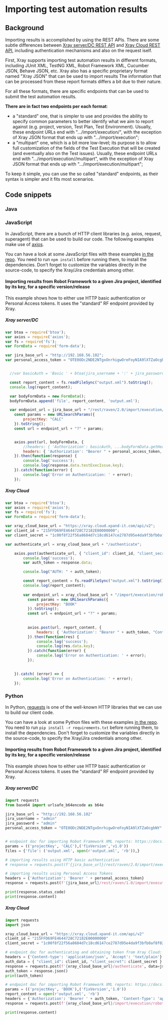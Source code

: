 # Importing test automation results


## Background

Importing results is accomplished by using the REST APIs.
There are some subtle differences between [Xray server/DC REST API](https://docs.getxray.app/display/XRAY/REST+API) and [Xray Cloud REST API](https://docs.getxray.app/display/XRAYCLOUD/REST+API), including authentication mechanisms and also on the request iself.

First, Xray supports importing test automation results in different formats, including JUnit XML, TestNG XML, Robot Framework XML, Cucumber JSON, Behave JSON, etc.
Xray also has a specific proprietary format named "Xray JSON" that can be used to import results
The information that can be processed from these report formats differs a bit due to their nature.

For all these formats, there are specific endpoints that can be used to submit the test automation results.

**There are in fact two endpoints per each format**:
- a "standard" one, that is simpler to use and provides the ability to specify common parameters to better identify what we aim to report against (e.g. project, version, Test Plan, Test Environment). Usually, these endpoint URLs end with ".../import/execution/<format>", with the exception of Xray JSON format that ends up with ".../import/execution";
- a "multipart" one, which is a bit more low-level; its purpose is to allow full customization of the fields of the Test Execution that will be created (and eventually also on the Test issues). Usually, these endpoint URLs end with ".../import/execution/<format>/multipart", with the exception of Xray JSON format that ends up with ".../import/execution/multipart";

To keep it simple, you can use the so called "standard" endpoints, as their syntax is simpler and it fits most scenarios. 

## Code snippets

### Java

### JavaScript

In JavaScript, there are a bunch of HTTP client libraries (e.g. axios, request, superagent) that can be used to build our code.
The following examples make use of [axios](https://www.npmjs.com/package/axios).
  
You can have a look at some JavaScript files with these examples [in the repo](use_cases/import_automation_results/js). You need to run `npm install` before running them, to install the dependencies. Don't forget to customize the variables directly in the source-code, to specify the Xray/Jira credentials among other.


#### Importing results from Robot Framework to a given Jira project, identified by its key, for a specific version/release

This example shows how to either use HTTP basic authentication or Personal Access tokens.
It uses the "standard" RF endpoint provided by Xray.

##### Xray server/DC
  
```javascript
var btoa = require('btoa');
var axios = require('axios');
var fs = require('fs');
var FormData = require('form-data');

var jira_base_url = "http://192.168.56.102";
var personal_access_token = "OTE0ODc2NDE2NTgxOnrhigwOreFoyNIA9lXTZaOcgbNY";


  //var basicAuth = 'Basic ' + btoa(jira_username + ':' + jira_password);

  const report_content = fs.readFileSync("output.xml").toString();
  console.log(report_content);

  var bodyFormData = new FormData();
  bodyFormData.append('file', report_content, 'output.xml'); 

  var endpoint_url = jira_base_url + "/rest/raven/2.0/import/execution/robot";
    const params = new URLSearchParams({
        projectKey: "CALC"
    }).toString();
    const url = endpoint_url + "?" + params;


    axios.post(url, bodyFormData, {
        //headers: { 'Authorization': basicAuth, ...bodyFormData.getHeaders() }
        headers: { 'Authorization': "Bearer " + personal_access_token, ...bodyFormData.getHeaders() }
    }).then(function(response) {
        console.log('success');
        console.log(response.data.testExecIssue.key);
    }).catch(function(error) {
        console.log('Error on Authentication: ' + error);
    });
```

##### Xray Cloud

```javascript
var btoa = require('btoa');
var axios = require('axios');
var fs = require('fs');
var FormData = require('form-data');

var xray_cloud_base_url = "https://xray.cloud.xpand-it.com/api/v2";
var client_id = "215FFD69FE4644728C72182E00000000";
var client_secret = "1c00f8f22f56a8684d7c18cd6147ce2787d95e4da9f3bfb0af8f02ec00000000";

var authenticate_url = xray_cloud_base_url + "/authenticate";

    axios.post(authenticate_url, { "client_id": client_id, "client_secret": client_secret }, {}).then( (response) => {
        console.log('success');
        var auth_token = response.data;

        console.log("AUTH: " + auth_token);

        const report_content = fs.readFileSync("output.xml").toString();
        console.log(report_content);
      
        var endpoint_url = xray_cloud_base_url + "/import/execution/robot";
          const params = new URLSearchParams({
              projectKey: "BOOK"
          }).toString();
          const url = endpoint_url + "?" + params;
      
      
          axios.post(url, report_content, {
              headers: { 'Authorization': "Bearer " + auth_token, "Content-Type": "application/xml" }
          }).then(function(res) {
              console.log('success');
              console.log(res.data.key);
          }).catch(function(error) {
              console.log('Error on Authentication: ' + error);
          });
      

    }).catch( (error) => {
        console.log('Error on Authentication: ' + error);
    });
```


### Python

In Python, [requests](https://pypi.org/project/requests/) is one of the well-known HTTP libraries that we can use to build our client code.

You can have a look at some Python files with these examples [in the repo](use_cases/import_automation_results/python). You need to run `pip install -r requirements.txt` before running them, to install the dependencies. Don't forget to customize the variables directly in the source-code, to specify the Xray/Jira credentials among other.
  
#### Importing results from Robot Framework to a given Jira project, identified by its key, for a specific version/release

This example shows how to either use HTTP basic authentication or Personal Access tokens.
It uses the "standard" RF endpoint provided by Xray.

##### Xray server/DC
  
```python
import requests
from base64 import urlsafe_b64encode as b64e

jira_base_url = "http://192.168.56.102"
jira_username = "admin"
jira_password = "admin"
personal_access_token = "OTE0ODc2NDE2NTgxOnrhigwOreFoyNIA9lXTZaOcgbNY"


# endpoint doc for importing Robot Framework XML reports: https://docs.getxray.app/display/XRAY/Import+Execution+Results+-+REST#ImportExecutionResultsREST-RobotFrameworkXMLresults
params = (('projectKey', 'CALC'),('fixVersion','v1.0'))
files = {'file': ('output.xml', open(r'output.xml', 'rb')),}

# importing results using HTTP basic authentication
# response = requests.post(f'{jira_base_url}/rest/raven/2.0/import/execution/robot', params=params, files=files, auth=(jira_username, jira_password))

# importing results using Personal Access Tokens 
headers = {'Authorization': 'Bearer ' + personal_access_token}
response = requests.post(f'{jira_base_url}/rest/raven/1.0/import/execution/robot', params=params, files=files, headers=headers)

print(response.status_code)
print(response.content)
```

##### Xray Cloud

```python
import requests
import json

xray_cloud_base_url = "https://xray.cloud.xpand-it.com/api/v2"
client_id = "215FFD69FE4644728C72182E00000000"
client_secret = "1c00f8f22f56a8684d7c18cd6147ce2787d95e4da9f3bfb0af8f02ec00000000"

# endpoint doc for authenticating and obtaining token from Xray Cloud: https://docs.getxray.app/display/XRAYCLOUD/Authentication+-+REST+v2
headers = {'Content-type': 'application/json', 'Accept': 'text/plain'}
auth_data = { "client_id": client_id, "client_secret": client_secret }
response = requests.post(f'{xray_cloud_base_url}/authenticate', data=json.dumps(auth_data), headers=headers)
auth_token = response.json()
print(auth_token)

# endpoint doc for importing Robot Framework XML reports: https://docs.getxray.app/display/XRAYCLOUD/Import+Execution+Results+-+REST+v2#ImportExecutionResultsRESTv2-RobotFrameworkXMLresults
params = (('projectKey', 'BOOK'),('fixVersion','1.0'))
report_content = open(r'output.xml', 'rb')
headers = {'Authorization': 'Bearer ' + auth_token, 'Content-Type': 'application/xml'}
response = requests.post(f'{xray_cloud_base_url}/import/execution/robot', params=params, data=report_content, headers=headers)

print(response.content)
```
